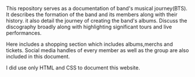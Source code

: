 This repository serves as a documentation of  band's musical journey(BTS).
It describes the formation of the band and its members along with their history.
it also detail the journey of creating the band's albums. Discuss the discography broadly along with
highlighting significant tours and live performances.

Here includes a shopping section which includes albums,merchs and tickets.
Social media handles of every member as well as the group are also included in this document.

I did use only HTML and CSS to document this website.
